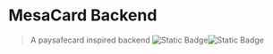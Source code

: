 # MesaCard Backend
> A paysafecard inspired backend
<img alt="Static Badge" src="https://img.shields.io/badge/Production%20Ready-8A2BE2"><img alt="Static Badge" src="https://img.shields.io/badge/Made_for-Node.js%20v20.5.1-blue">
